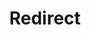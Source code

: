 ﻿---
layout: src/layouts/Redirect.astro
title: Redirect
redirect: /docs/octopus-rest-api/octopus-cli/push-metadata
pubDate:  2023-01-01
navSearch: false
navSitemap: false
navMenu: false
---
